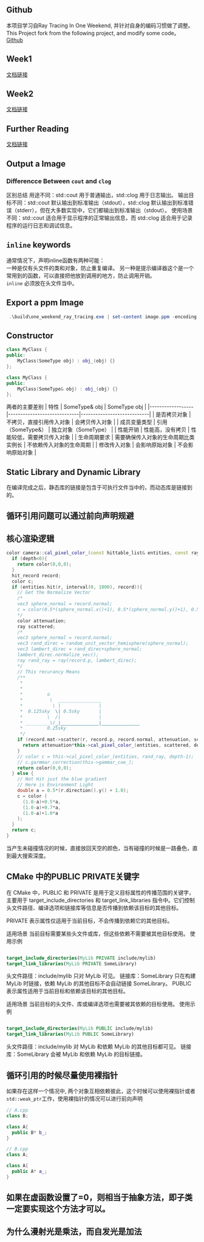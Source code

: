 ## Github
本项目学习自Ray Tracing In One Weekend, 并针对自身的编码习惯做了调整。
This Project fork from the following project, and modify some code。  
[Github](https://github.com/RayTracing/raytracing.github.io/)

## Week1
[文档链接](https://raytracing.github.io/books/RayTracingInOneWeekend.html)

## Week2
[文档链接](https://raytracing.github.io/books/RayTracingTheNextWeek.html)

## Further Reading 
[文档链接](https://github.com/RayTracing/raytracing.github.io/wiki/Further-Readings)

## Output a Image  
### Differencce Between `cout` and `clog`  

区别总结
    用途不同：std::cout 用于普通输出，std::clog 用于日志输出。
    输出目标不同：std::cout 默认输出到标准输出（stdout），std::clog 默认输出到标准错误（stderr），但在大多数实现中，它们都输出到标准输出（stdout）。
    使用场景不同：std::cout 适合用于显示程序的正常输出信息，而 std::clog 适合用于记录程序的运行日志和调试信息。

## `inline` keywords
通常情况下，声明inline函数有两种可能：  
一种是仅有头文件的类和对象，防止重复编译。
另一种是提示编译器这个是一个常用到的函数，可以直接把他放到调用的地方，防止调用开销。  
`inline` 必须放在头文件当中。

## Export a ppm Image
```Powershell
 .\build\one_weekend_ray_tracing.exe | set-content image.ppm -encoding  String
```

## Constructor
```c++
class MyClass {
public:
    MyClass(SomeType obj) : obj_(obj) {}
};

class MyClass {
public:
    MyClass(SomeType& obj) : obj_(obj) {}
};
```

两者的主要差别
| 特性             | SomeType& obj               | SomeType obj               |
|------------------|-----------------------------|----------------------------|
| 是否拷贝对象     | 不拷贝，直接引用传入对象    | 会拷贝传入对象             |
| 成员变量类型     | 引用（SomeType&）           | 独立对象（SomeType）       |
| 性能开销         | 性能高，没有拷贝            | 性能较低，需要拷贝传入对象 |
| 生命周期要求     | 需要确保传入对象的生命周期比类实例长 | 不依赖传入对象的生命周期   |
| 修改传入对象     | 会影响原始对象              | 不会影响原始对象           |

## Static Library and Dynamic Library

在编译完成之后，静态库的链接是包含于可执行文件当中的，而动态库是链接到的。

## 循环引用问题可以通过前向声明规避

## 核心渲染逻辑
```C++
color camera::cal_pixel_color_(const hittable_list& entities, const ray& r, int depth) const {
  if (depth<0){
    return color(0,0,0);
  }
  hit_record record;
  color c;
  if (entities.hit(r, interval(0, 1000), record)){
    // Get the Normalize Vector 
    /*
    vec3 sphere_normal = record.normal;
    c = color(0.5*(sphere_normal.x()+1), 0.5*(sphere_normal.y()+1), 0.5*(sphere_normal.z()+1));
    */
    color attenuation;
    ray scattered;
    /*
    vec3 sphere_normal = record.normal;
    vec3 rand_direc = random_unit_vector_hemisphere(sphere_normal);
    vec3 lambert_direc = rand_direc+sphere_normal;
    lambert_direc.normalize_vec();
    ray rand_ray = ray(record.p, lambert_direc);
    */
    // This recurancy Means
    /**
     * 
     * 
     *         o
     *          \  ________________
     *           \ |              |
     *  0.125sky  \| 0.5sky       |
     *         \  /|              |
     * _________\/_|______________|______________
     *         0.25sky 
     */ 
    if (record.mat->scatter(r, record.p, record.normal, attenuation, scattered)){
      return attenuation*this->cal_pixel_color_(entities, scattered, depth-1);
    }
    // color c = this->cal_pixel_color_(entities, rand_ray, depth-1);
    // c.garmmar_correction(this->gammar_coe_);    
    return color(0,0,0);
  } else {
    // Not Hit just the blue gradient
    // Here is Environment Light
    double a = 0.5*(r.direction().y() + 1.0);    
    c = color (
      (1.0-a)+0.5*a,
      (1.0-a)+0.7*a,
      (1.0-a)+1.0*a
    );
  }
  return c;
}
```

当产生未碰撞情况的时候，直接放回天空的颜色，当有碰撞的时候是一路叠色，直到最大搜索深度。

## CMake 中的PUBLIC PRIVATE关键字
在 CMake 中，PUBLIC 和 PRIVATE 是用于定义目标属性的传播范围的关键字，主要用于 target_include_directories 和 target_link_libraries 指令中。它们控制头文件路径、编译选项和链接库等信息是否传播到依赖该目标的其他目标。

PRIVATE
表示属性仅适用于当前目标，不会传播到依赖它的其他目标。

适用场景
当前目标需要某些头文件或库，但这些依赖不需要被其他目标使用。
使用示例
```cmake

target_include_directories(MyLib PRIVATE include/mylib)
target_link_libraries(MyLib PRIVATE SomeLibrary)
```
头文件路径：include/mylib 只对 MyLib 可见。
链接库：SomeLibrary 只在构建 MyLib 时链接，依赖 MyLib 的其他目标不会自动链接 SomeLibrary。
PUBLIC
表示属性适用于当前目标和依赖该目标的其他目标。

适用场景
当前目标的头文件、库或编译选项也需要被其依赖的目标使用。
使用示例
```cmake

target_include_directories(MyLib PUBLIC include/mylib)
target_link_libraries(MyLib PUBLIC SomeLibrary)
```
头文件路径：include/mylib 对 MyLib 和依赖 MyLib 的其他目标都可见。
链接库：SomeLibrary 会被 MyLib 和依赖 MyLib 的目标链接。

## 循环引用的时候尽量使用裸指针
如果存在这样一个情况中, 两个对象互相依赖彼此，这个时候可以使用裸指针或者`std::weak_ptr`工作，使用裸指针的情况可以进行前向声明
```C++
// A.cpp
class B;

class A{
  public B* b_;
}
```

```C++
// B.cpp
class A;

class A{
  public A* a_;
}
```

## 如果在虚函数设置了=0，则相当于抽象方法，即子类一定要实现这个方法才可以。

## 为什么漫射光是乘法，而自发光是加法

